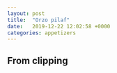 ```yaml
---
layout: post
title:  "Orzo pilaf"
date:   2019-12-22 12:02:58 +0000
categories: appetizers
---
```


## From clipping
